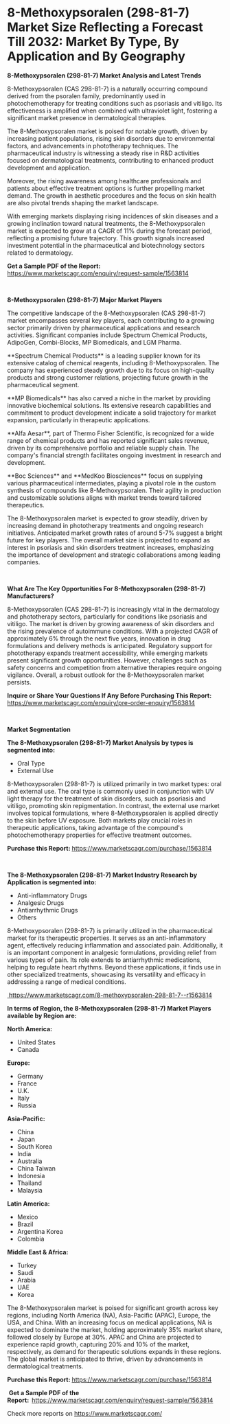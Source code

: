 <p><h1>8-Methoxypsoralen (298-81-7) Market Size Reflecting a Forecast Till 2032: Market By Type, By Application and By Geography</h1></p><p><strong>8-Methoxypsoralen (298-81-7) Market Analysis and Latest Trends</strong></p>
<p><p>8-Methoxypsoralen (CAS 298-81-7) is a naturally occurring compound derived from the psoralen family, predominantly used in photochemotherapy for treating conditions such as psoriasis and vitiligo. Its effectiveness is amplified when combined with ultraviolet light, fostering a significant market presence in dermatological therapies. </p><p>The 8-Methoxypsoralen market is poised for notable growth, driven by increasing patient populations, rising skin disorders due to environmental factors, and advancements in phototherapy techniques. The pharmaceutical industry is witnessing a steady rise in R&D activities focused on dermatological treatments, contributing to enhanced product development and application. </p><p>Moreover, the rising awareness among healthcare professionals and patients about effective treatment options is further propelling market demand. The growth in aesthetic procedures and the focus on skin health are also pivotal trends shaping the market landscape. </p><p>With emerging markets displaying rising incidences of skin diseases and a growing inclination toward natural treatments, the 8-Methoxypsoralen market is expected to grow at a CAGR of 11% during the forecast period, reflecting a promising future trajectory. This growth signals increased investment potential in the pharmaceutical and biotechnology sectors related to dermatology.</p></p>
<p><strong>Get a Sample PDF of the Report:&nbsp;</strong> <a href="https://www.marketscagr.com/enquiry/request-sample/1563814?utm_campaign=2876&utm_medium=2&utm_source=Github&utm_content=ia&utm_term=09032025&utm_id=8-methoxypsoralen-298-81-7">https://www.marketscagr.com/enquiry/request-sample/1563814</a></p>
<p>&nbsp;</p>
<p><strong>8-Methoxypsoralen (298-81-7) Major Market Players</strong></p>
<p><p>The competitive landscape of the 8-Methoxypsoralen (CAS 298-81-7) market encompasses several key players, each contributing to a growing sector primarily driven by pharmaceutical applications and research activities. Significant companies include Spectrum Chemical Products, AdipoGen, Combi-Blocks, MP Biomedicals, and LGM Pharma.</p><p>**Spectrum Chemical Products** is a leading supplier known for its extensive catalog of chemical reagents, including 8-Methoxypsoralen. The company has experienced steady growth due to its focus on high-quality products and strong customer relations, projecting future growth in the pharmaceutical segment.</p><p>**MP Biomedicals** has also carved a niche in the market by providing innovative biochemical solutions. Its extensive research capabilities and commitment to product development indicate a solid trajectory for market expansion, particularly in therapeutic applications.</p><p>**Alfa Aesar**, part of Thermo Fisher Scientific, is recognized for a wide range of chemical products and has reported significant sales revenue, driven by its comprehensive portfolio and reliable supply chain. The company's financial strength facilitates ongoing investment in research and development.</p><p>**Boc Sciences** and **MedKoo Biosciences** focus on supplying various pharmaceutical intermediates, playing a pivotal role in the custom synthesis of compounds like 8-Methoxypsoralen. Their agility in production and customizable solutions aligns with market trends toward tailored therapeutics.</p><p>The 8-Methoxypsoralen market is expected to grow steadily, driven by increasing demand in phototherapy treatments and ongoing research initiatives. Anticipated market growth rates of around 5-7% suggest a bright future for key players. The overall market size is projected to expand as interest in psoriasis and skin disorders treatment increases, emphasizing the importance of development and strategic collaborations among leading companies.</p></p>
<p>&nbsp;</p>
<p><strong>What Are The Key Opportunities For 8-Methoxypsoralen (298-81-7) Manufacturers?</strong></p>
<p><p>8-Methoxypsoralen (CAS 298-81-7) is increasingly vital in the dermatology and phototherapy sectors, particularly for conditions like psoriasis and vitiligo. The market is driven by growing awareness of skin disorders and the rising prevalence of autoimmune conditions. With a projected CAGR of approximately 6% through the next five years, innovation in drug formulations and delivery methods is anticipated. Regulatory support for phototherapy expands treatment accessibility, while emerging markets present significant growth opportunities. However, challenges such as safety concerns and competition from alternative therapies require ongoing vigilance. Overall, a robust outlook for the 8-Methoxypsoralen market persists.</p></p>
<p><strong>Inquire or Share Your Questions If Any Before Purchasing This Report:</strong> <a href="https://www.marketscagr.com/enquiry/pre-order-enquiry/1563814?utm_campaign=2876&utm_medium=2&utm_source=Github&utm_content=ia&utm_term=09032025&utm_id=8-methoxypsoralen-298-81-7">https://www.marketscagr.com/enquiry/pre-order-enquiry/1563814</a></p>
<p>&nbsp;</p>
<p><strong>Market Segmentation</strong></p>
<p><strong>The 8-Methoxypsoralen (298-81-7) Market Analysis by types is segmented into:</strong></p>
<p><ul><li>Oral Type</li><li>External Use</li></ul></p>
<p><p>8-Methoxypsoralen (298-81-7) is utilized primarily in two market types: oral and external use. The oral type is commonly used in conjunction with UV light therapy for the treatment of skin disorders, such as psoriasis and vitiligo, promoting skin repigmentation. In contrast, the external use market involves topical formulations, where 8-Methoxypsoralen is applied directly to the skin before UV exposure. Both markets play crucial roles in therapeutic applications, taking advantage of the compound's photochemotherapy properties for effective treatment outcomes.</p></p>
<p><strong>Purchase this Report:&nbsp;</strong><a href="https://www.marketscagr.com/purchase/1563814?utm_campaign=2876&utm_medium=2&utm_source=Github&utm_content=ia&utm_term=09032025&utm_id=8-methoxypsoralen-298-81-7">https://www.marketscagr.com/purchase/1563814</a></p>
<p>&nbsp;</p>
<p><strong>The 8-Methoxypsoralen (298-81-7) Market Industry Research by Application is segmented into:</strong></p>
<p><ul><li>Anti-inflammatory Drugs</li><li>Analgesic Drugs</li><li>Antiarrhythmic Drugs</li><li>Others</li></ul></p>
<p><p>8-Methoxypsoralen (298-81-7) is primarily utilized in the pharmaceutical market for its therapeutic properties. It serves as an anti-inflammatory agent, effectively reducing inflammation and associated pain. Additionally, it is an important component in analgesic formulations, providing relief from various types of pain. Its role extends to antiarrhythmic medications, helping to regulate heart rhythms. Beyond these applications, it finds use in other specialized treatments, showcasing its versatility and efficacy in addressing a range of medical conditions.</p></p>
<p><a href="https://www.marketscagr.com/8-methoxypsoralen-298-81-7--r1563814?utm_campaign=2876&utm_medium=2&utm_source=Github&utm_content=ia&utm_term=09032025&utm_id=8-methoxypsoralen-298-81-7">&nbsp;https://www.marketscagr.com/8-methoxypsoralen-298-81-7--r1563814</a></p>
<p><strong>In terms of Region, the 8-Methoxypsoralen (298-81-7) Market Players available by Region are:</strong></p>
<p>
    <p> <strong> North America: </strong>
        <ul>
            <li>United States</li>
            <li>Canada</li>
        </ul>
        </p> 
    <p> <strong> Europe: </strong>
        <ul>
            <li>Germany</li>
            <li>France</li>
            <li>U.K.</li>
            <li>Italy</li>
            <li>Russia</li>
        </ul>
        </p> 
    <p> <strong> Asia-Pacific: </strong>
        <ul>
            <li>China</li>
            <li>Japan</li>
            <li>South Korea</li>
            <li>India</li>
            <li>Australia</li>
            <li>China Taiwan</li>
            <li>Indonesia</li>
            <li>Thailand</li>
            <li>Malaysia</li>
        </ul>
        </p> 
    <p> <strong> Latin America: </strong>
        <ul>
            <li>Mexico</li>
            <li>Brazil</li>
            <li>Argentina Korea</li>
            <li>Colombia</li>
        </ul>
        </p> 
    <p> <strong> Middle East & Africa: </strong>
        <ul>
            <li>Turkey</li>
            <li>Saudi</li>
            <li>Arabia</li>
            <li>UAE</li>
            <li>Korea</li>
        </ul>
    </p>
    </p>
<p><p>The 8-Methoxypsoralen market is poised for significant growth across key regions, including North America (NA), Asia-Pacific (APAC), Europe, the USA, and China. With an increasing focus on medical applications, NA is expected to dominate the market, holding approximately 35% market share, followed closely by Europe at 30%. APAC and China are projected to experience rapid growth, capturing 20% and 10% of the market, respectively, as demand for therapeutic solutions expands in these regions. The global market is anticipated to thrive, driven by advancements in dermatological treatments.</p></p>
<p><strong>Purchase this Report: </strong><a href="https://www.marketscagr.com/purchase/1563814?utm_campaign=2876&utm_medium=2&utm_source=Github&utm_content=ia&utm_term=09032025&utm_id=8-methoxypsoralen-298-81-7">https://www.marketscagr.com/purchase/1563814</a></p>
<p>&nbsp;<strong>Get a Sample PDF of the Report:&nbsp;&nbsp;</strong><a href="https://www.marketscagr.com/enquiry/request-sample/1563814?utm_campaign=2876&utm_medium=2&utm_source=Github&utm_content=ia&utm_term=09032025&utm_id=8-methoxypsoralen-298-81-7">https://www.marketscagr.com/enquiry/request-sample/1563814</a></p>
<p><strong></strong></p>
<p>Check more reports on <a href="https://www.marketscagr.com/?utm_campaign=2876&utm_medium=2&utm_source=Github&utm_content=ia&utm_term=09032025&utm_id=8-methoxypsoralen-298-81-7">https://www.marketscagr.com/</a></p>